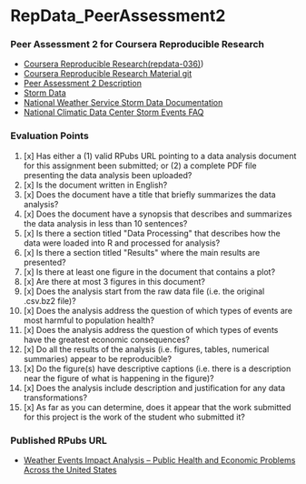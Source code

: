 RepData_PeerAssessment2
=====

### Peer Assessment 2 for Coursera Reproducible Research 

* [Coursera Reproducible Research(repdata-036)](https://class.coursera.org/repdata-036))
* [Coursera Reproducible Research Material git](https://github.com/rdpeng/courses/tree/master/05_ReproducibleResearch)
* [Peer Assessment 2 Description](https://class.coursera.org/repdata-036/human_grading/view/courses/975149/assessments/4/submissions)
* [Storm Data](https://d396qusza40orc.cloudfront.net/repdata%2Fdata%2FStormData.csv.bz2)
* [National Weather Service Storm Data Documentation](https://d396qusza40orc.cloudfront.net/repdata%2Fpeer2_doc%2Fpd01016005curr.pdf)
* [National Climatic Data Center Storm Events FAQ](https://d396qusza40orc.cloudfront.net/repdata%2Fpeer2_doc%2FNCDC%20Storm%20Events-FAQ%20Page.pdf)

### Evaluation Points

1. [x] Has either a (1) valid RPubs URL pointing to a data analysis document for this assignment been submitted; or (2) a complete PDF file presenting the data analysis been uploaded?
2. [x] Is the document written in English?
3. [x] Does the document have a title that briefly summarizes the data analysis?
4. [x] Does the document have a synopsis that describes and summarizes the data analysis in less than 10 sentences?
5. [x] Is there a section titled "Data Processing" that describes how the data were loaded into R and processed for analysis?
6. [x] Is there a section titled "Results" where the main results are presented?
7. [x] Is there at least one figure in the document that contains a plot?
8. [x] Are there at most 3 figures in this document?
9. [x] Does the analysis start from the raw data file (i.e. the original .csv.bz2 file)?
10. [x] Does the analysis address the question of which types of events are most harmful to population health?
11. [x] Does the analysis address the question of which types of events have the greatest economic consequences?
12. [x] Do all the results of the analysis (i.e. figures, tables, numerical summaries) appear to be reproducible?
13. [x] Do the figure(s) have descriptive captions (i.e. there is a description near the figure of what is happening in the figure)?
14. [x] Does the analysis include description and justification for any data transformations?
15. [x] As far as you can determine, does it appear that the work submitted for this project is the work of the student who submitted it?

### Published RPubs URL

* [Weather Events Impact Analysis – Public Health and Economic Problems Across the United States]()